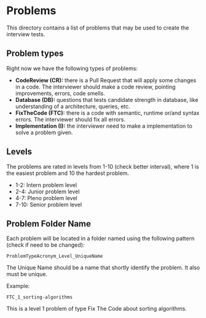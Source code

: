 # Problems

This directory contains a list of problems that may be used to create the interview tests.

## Problem types

Right now we have the following types of problems:

- **CodeReview (CR):** there is a Pull Request that will apply some changes in a code. The interviewer should make a code review, pointing improvements, errors, code smells. 
- **Database (DB):** questions that tests candidate strength in database, like understanding of a  architecture, queries, etc.
- **FixTheCode (FTC):** there is a code with semantic, runtime or/and syntax errors. The interviewer should fix all errors.
- **Implementation (I):** the interviewer need to make a implementation to solve a problem given.

## Levels

The problems are rated in levels from 1-10 (check better interval), where 
1 is the easiest problem and 10 the hardest problem.

- 1-2: Intern problem level
- 2-4: Junior problem level
- 4-7: Pleno problem level
- 7-10: Senior problem level

## Problem Folder Name

Each problem will be located in a folder named using the following pattern (check if need to be changed):

````
ProblemTypeAcronym_Level_UniqueName
````

The Unique Name should be a name that shortly identify the problem. 
It also must be unique.

Example:
````
FTC_1_sorting-algorithms
````

This is a level 1 problem of type Fix The Code about sorting algorithms.

